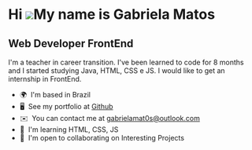 Hi ![](https://user-images.githubusercontent.com/18350557/176309783-0785949b-9127-417c-8b55-ab5a4333674e.gif)My name is Gabriela Matos
======================================================================================================================================

Web Developer FrontEnd
----------------------

I'm a teacher in career transition. I've been learned to code for 8 months and I started studying Java, HTML, CSS e JS. I would like to get an internship in FrontEnd.

*   🌍  I'm based in Brazil
*   🖥️  See my portfolio at [Github](http://github.com/gabimatos81)
*   ✉️  You can contact me at [gabrielamat0s@outlook.com](mailto:gabrielamat0s@outlook.com)
*   🧠  I'm learning HTML, CSS, JS
*   🤝  I'm open to collaborating on Interesting Projects
